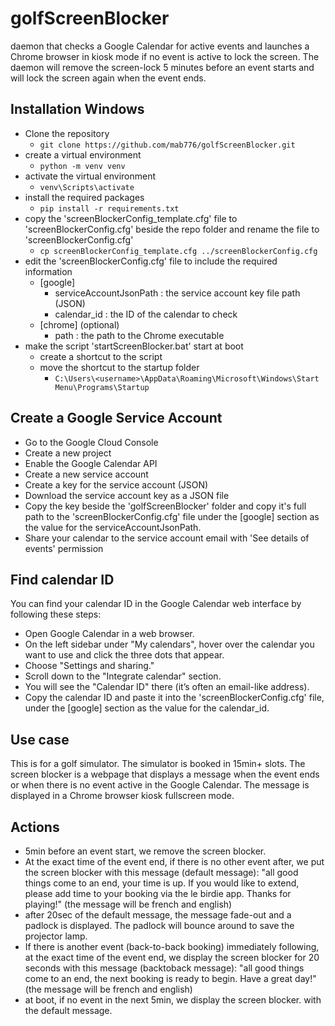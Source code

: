 # golfScreenBlocker
daemon that checks a Google Calendar for active events and launches a Chrome browser in kiosk mode if no event is active to lock the screen. The daemon will remove the screen-lock 5 minutes before an event starts and will lock the screen again when the event ends.

## Installation Windows
- Clone the repository
    - `git clone https://github.com/mab776/golfScreenBlocker.git`
- create a virtual environment
   - `python -m venv venv`
- activate the virtual environment
    - `venv\Scripts\activate`
- install the required packages
    - `pip install -r requirements.txt`
- copy the 'screenBlockerConfig_template.cfg' file to 'screenBlockerConfig.cfg' beside the repo folder and rename the file to 'screenBlockerConfig.cfg'
    - `cp screenBlockerConfig_template.cfg ../screenBlockerConfig.cfg`
- edit the 'screenBlockerConfig.cfg' file to include the required information
    - [google]
        - serviceAccountJsonPath : the service account key file path (JSON)
        - calendar_id : the ID of the calendar to check
    - [chrome] (optional)
        - path : the path to the Chrome executable
- make the script 'startScreenBlocker.bat' start at boot
    - create a shortcut to the script
    - move the shortcut to the startup folder
        - `C:\Users\<username>\AppData\Roaming\Microsoft\Windows\Start Menu\Programs\Startup`

## Create a Google Service Account
- Go to the Google Cloud Console
- Create a new project
- Enable the Google Calendar API
- Create a new service account
- Create a key for the service account (JSON)
- Download the service account key as a JSON file
- Copy the key beside the 'golfScreenBlocker' folder and copy it's full path to the 'screenBlockerConfig.cfg' file under the [google] section as the value for the serviceAccountJsonPath.
- Share your calendar to the service account email with 'See details of events' permission

## Find calendar ID
You can find your calendar ID in the Google Calendar web interface by following these steps:

- Open Google Calendar in a web browser.
- On the left sidebar under "My calendars", hover over the calendar you want to use and click the three dots that appear.
- Choose "Settings and sharing."
- Scroll down to the "Integrate calendar" section.
- You will see the "Calendar ID" there (it’s often an email-like address).
- Copy the calendar ID and paste it into the 'screenBlockerConfig.cfg' file, under the [google] section as the value for the calendar_id.

## Use case

This is for a golf simulator. The simulator is booked in 15min+ slots.
The screen blocker is a webpage that displays a message when the event ends or when there is no event active in the Google Calendar. The message is displayed in a Chrome browser kiosk fullscreen mode.

## Actions

- 5min before an event start, we remove the screen blocker.
- At the exact time of the event end, if there is no other event after,
  we put the screen blocker with this message (default message):
    "all good things come to an end, your time is up.
     If you would like to extend, please add time to your booking via the le birdie app.
     Thanks for playing!"
  (the message will be french and english)
- after 20sec of the default message, the message fade-out and a padlock is displayed.
  The padlock will bounce around to save the projector lamp.
- If there is another event (back-to-back booking) immediately following,
  at the exact time of the event end,
  we display the screen blocker for 20 seconds with this message (backtoback message):
    "all good things come to an end, the next booking is ready to begin.
     Have a great day!"
  (the message will be french and english)
- at boot, if no event in the next 5min, we display the screen blocker.
  with the default message.
